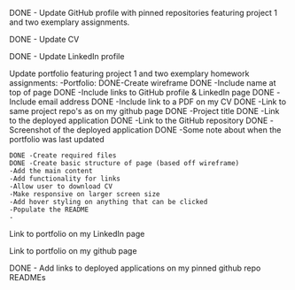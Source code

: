DONE - Update GitHub profile with pinned repositories featuring project 1 and two exemplary assignments.

DONE - Update CV

DONE - Update LinkedIn profile

Update portfolio featuring project 1 and two exemplary homework assignments:
-Portfolio:
    DONE-Create wireframe
        DONE -Include name at top of page
        DONE -Include links to GitHub profile & LinkedIn page
        DONE -Include email address
        DONE -Include link to a PDF on my CV
        DONE -Link to same project repo's as on my github page
            DONE -Project title
            DONE -Link to the deployed application
            DONE -Link to the GitHub repository
            DONE -Screenshot of the deployed application
        DONE -Some note about when the portfolio was last updated

    DONE -Create required files
    DONE -Create basic structure of page (based off wireframe)
    -Add the main content
    -Add functionality for links
    -Allow user to download CV
    -Make responsive on larger screen size
    -Add hover styling on anything that can be clicked
    -Populate the README
    -


Link to portfolio on my LinkedIn page

Link to portfolio on my github page

DONE - Add links to deployed applications on my pinned github repo READMEs